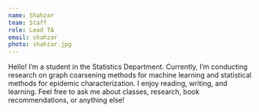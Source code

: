 ```yaml
---
name: Shahzar
team: Staff
role: Lead TA
email: shahzar
photo: shahzar.jpg
---
```


Hello! I’m a student in the Statistics Department. Currently, I’m conducting research on graph coarsening methods for machine learning and statistical methods for epidemic characterization. I enjoy reading, writing, and learning. Feel free to ask me about classes, research, book recommendations, or anything else!